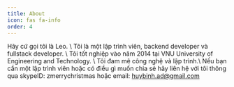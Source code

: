 ```yaml
---
title: About
icon: fas fa-info
order: 4
---
```


Hãy cứ gọi tôi là Leo. \\
Tôi là một lập trình viên, backend developer và fullstack developer. \\
Tôi tốt nghiệp vào năm 2014 tại VNU University of Engineering and Technology. \\
Tôi đam mê công nghệ và lập trình.\\
Nếu bạn cần một lập trình viên hoặc có điều gì muốn chia sẻ hãy liên hệ với tôi thông qua skypeID: zmerrychristmas hoặc email: huybinh.ad@gmail.com

